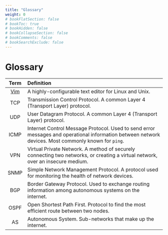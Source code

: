 ```yaml
---
title: "Glossary"
weight: 0
# bookFlatSection: false
# bookToc: true
# bookHidden: false
# bookCollapseSection: false
# bookComments: false
# bookSearchExclude: false
---
```


# Glossary

| Term | Definition |
|:----:|:-----------|
| [Vim](https://www.vim.org/) | A highly-configurable text editor for Linux and Unix. |
| TCP | Transmission Control Protocol. A common Layer 4 (Transport Layer) protocol. |
| UDP | User Datagram Protocol. A common Layer 4 (Transport Layer) protocol. |
| ICMP | Internet Control Message Protocol. Used to send error messages and operational information between network devices. Most commonly known for `ping`. |
| VPN | Virtual Private Network. A method of securely connecting two networks, or creating a virtual network, over an insecure medium. |
| SNMP | Simple Network Management Protocol. A protocol used for monitoring the health of network devices. |
| BGP | Border Gateway Protocol. Used to exchange routing information among autonomous systems on the internet. |
| OSPF | Open Shortest Path First. Protocol to find the most efficient route between two nodes. |
| AS | Autonomous System. Sub-networks that make up the internet. |
